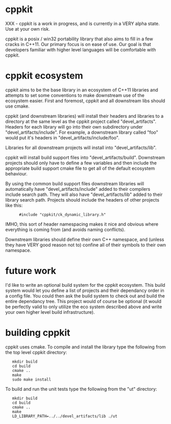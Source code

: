 cppkit
======

XXX - cppkit is a work in progress, and is currently in a VERY alpha state. Use at your own risk.

cppkit is a posix / win32 portability library that also aims to fill in a few cracks in C++11. Our primary focus is on
ease of use. Our goal is that developers familiar with higher level languages will be comfortable with cppkit.

cppkit ecosystem
================

cppkit aims to be the base library in an ecosystem of C++11 libraries and attempts to set some conventions to make
downstream use of the ecosystem easier. First and foremost, cppkit and all downstream libs should use cmake.

cppkit (and downstream libraries) will install their headers 
and libraries to a directory at the same level as the cppkit
project called "devel_artifacts". Headers for each library will
go into their own subdirectory under "devel_artifacts/include".
For example, a downstream library called "foo" would put it's
headers in "devel_artifacts/include/foo".

Libraries for all downstream projects will install into
"devel_artifacts/lib".

cppkit will install build support files into 
"devel_artifacts/build". Downstream projects should only have to
define a few variables and then include the appropriate build
support cmake file to get all of the default ecosystem
behaviour.

By using the common build support files downstream libraries
will automatically have "devel_artifacts/include" added to their
compilers include search path. They will also have
"devel_artifacts/lib" added to their library search path.
Projects should include the headers of other projects like this:

          #include "cppkit/ck_dynamic_library.h"

IMHO, this sort of header namespacing makes it nice and obvious
where everything is coming from (and avoids naming conflicts).

Downstream libraries should define their own C++ namespace, and
(unless they have VERY good reason not to) confine all of their
symbols to their own namespace.



future work
===========

I'd like to write an optional build system for the cppkit ecosystem. This build system would let you define a list of
projects and their dependancy order in a config file. You could then ask the build system to check out and build the
entire dependancy tree. This project would of course be optional (it would be perfectly valid to only utilize the
eco system described above and write your own higher level build infrastructure).


building cppkit
===============

cppkit uses cmake. To compile and install the library type the following from the top level cppkit directory:

       mkdir build
       cd build
       cmake ..
       make
       sudo make install

To build and run the unit tests type the following from the "ut" directory:

       mkdir build
       cd build
       cmake ..
       make
       LD_LIBRARY_PATH=../../devel_artifacts/lib ./ut

